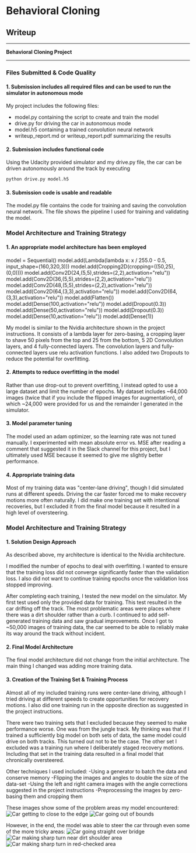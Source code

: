 # **Behavioral Cloning**

## Writeup

---

**Behavioral Cloning Project**

---
### Files Submitted & Code Quality

#### 1. Submission includes all required files and can be used to run the simulator in autonomous mode

My project includes the following files:
* model.py containing the script to create and train the model
* drive.py for driving the car in autonomous mode
* model.h5 containing a trained convolution neural network
* writeup_report.md or writeup_report.pdf summarizing the results

#### 2. Submission includes functional code
Using the Udacity provided simulator and my drive.py file, the car can be driven autonomously around the track by executing
```sh
python drive.py model.h5
```

#### 3. Submission code is usable and readable

The model.py file contains the code for training and saving the convolution neural network. The file shows the pipeline I used for training and validating the model.

### Model Architecture and Training Strategy

#### 1. An appropriate model architecture has been employed

model = Sequential()
model.add(Lambda(lambda x: x / 255.0 - 0.5, input_shape=(160,320,3)))
model.add(Cropping2D(cropping=((50,25),(0,0))))
model.add(Conv2D(24,(5,5),strides=(2,2),activation="relu"))
model.add(Conv2D(36,(5,5),strides=(2,2),activation="relu"))
model.add(Conv2D(48,(5,5),strides=(2,2),activation="relu"))
model.add(Conv2D(64,(3,3),activation="relu"))
model.add(Conv2D(64,(3,3),activation="relu"))
model.add(Flatten())
model.add(Dense(100,activation="relu"))
model.add(Dropout(0.3))
model.add(Dense(50,activation="relu"))
model.add(Dropout(0.3))
model.add(Dense(10,activation="relu"))
model.add(Dense(1))

My model is similar to the Nvidia architecture shown in the project instructions. It consists of a lambda layer for zero-basing, a cropping layer to shave 50 pixels from the top and 25 from the bottom, 5 2D Convolution layers, and 4 fully-connected layers. The convolution layers and fully-connected layers use relu activation functions. I also added two Dropouts to reduce the potential for overfitting.

#### 2. Attempts to reduce overfitting in the model

Rather than use drop-out to prevent overfitting, I instead opted to use a large dataset and limit the number of epochs. My dataset includes ~64,000 images (twice that if you include the flipped images for augmentation), of which ~24,000 were provided for us and the remainder I generated in the simulator.

#### 3. Model parameter tuning

The model used an adam optimizer, so the learning rate was not tuned manually. I experimented with mean absolute error vs. MSE after reading a comment that suggested it in the Slack channel for this project, but I ultimately used MSE because it seemed to give me slightly better performance.

#### 4. Appropriate training data

Most of my training data was "center-lane driving", though I did simulated runs at different speeds. Driving the car faster forced me to make recovery motions more often naturally. I did make one training set with intentional recoveries, but I excluded it from the final model because it resulted in a high level of oversteering.

### Model Architecture and Training Strategy

#### 1. Solution Design Approach

As described above, my architecture is identical to the Nvidia architecture.

I modified the number of epochs to deal with overfitting. I wanted to ensure that the training loss did not converge significantly faster than the validation loss. I also did not want to continue training epochs once the validation loss stopped improving.

After completing each training, I tested the new model on the simulator. My first test used only the provided data for training. This test resulted in the car drifting off the track. The most problematic areas were places where there was a dirt shoulder rather than a curb. I continued to add self-generated training data and saw gradual improvements. Once I got to ~50,000 images of training data, the car seemed to be able to reliably make its way around the track without incident.

#### 2. Final Model Architecture

The final model architecture did not change from the initial architecture. The main thing I changed was adding more training data.

#### 3. Creation of the Training Set & Training Process

Almost all of my included training runs were center-lane driving, although I tried driving at different speeds to create opportunities for recovery motions. I also did one training run in the opposite direction as suggested in the project instructions.

There were two training sets that I excluded because they seemed to make performance worse. One was from the jungle track. My thinking was that if I trained a sufficiently big model on both sets of data, the same model could drive on both tracks. This turned out not to be the case. The other set I excluded was a training run where I deliberately staged recovery motions. Including that set in the training data resulted in a final model that chronically oversteered.

Other techniques I used included:
-Using a generator to batch the data and conserve memory
-Flipping the images and angles to double the size of the data-set
-Using the left and right camera images with the angle corrections suggested in the project instructions
-Preprocessing the images by zero-basing them and cropping them

These images show some of the problem areas my model encountered:
![Car getting to close to the edge](./close_to_edge.png)
![Car going out of bounds](./out_of_bounds.png)

However, in the end, the model was able to steer the car through even some of the more tricky areas:
![Car going straight over bridge](./bridge.png)
![Car making sharp turn near dirt shoulder area](./sharp_dirt_turn.png)
![Car making sharp turn in red-checked area](./sharp_red_zone_turn.png)
